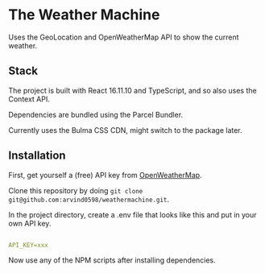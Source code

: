 
# The Weather Machine

  

Uses the GeoLocation and OpenWeatherMap API to show the current weather.

  

## Stack

  

The project is built with React 16.11.10 and TypeScript, and so also uses the Context API.

Dependencies are bundled using the Parcel Bundler.

Currently uses the Bulma CSS CDN, might switch to the package later.

  

## Installation

  

First, get yourself a (free) API key from [OpenWeatherMap](https://openweathermap.org/api).

Clone this repository by doing ```git clone git@github.com:arvind0598/weathermachine.git```.

In the project directory, create a .env file that looks like this and put in your own API key.

  

```yaml

API_KEY=xxx

```



Now use any of the NPM scripts after installing dependencies.
